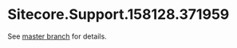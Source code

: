 # Sitecore.Support.158128.371959

See [master branch](https://github.com/sitecoresupport/Sitecore.Support.158128.371959) for details.
